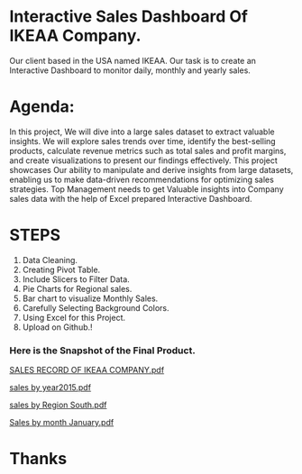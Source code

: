 
# Interactive Sales Dashboard Of IKEAA Company.

Our client based in the USA named IKEAA. Our task is to create an Interactive Dashboard to monitor daily, monthly and yearly sales.

# Agenda:
In this project, We will dive into a large sales dataset to extract valuable insights.
We will explore sales trends over time, identify the best-selling products, calculate revenue metrics such as total sales and profit margins, and create visualizations to present our findings effectively.
This project showcases Our ability to manipulate and derive insights from large datasets, enabling us to make data-driven recommendations for optimizing sales strategies.
Top Management needs to get Valuable insights into Company sales data with the help of Excel prepared Interactive Dashboard.

# STEPS
1. Data Cleaning.
2. Creating Pivot Table.
3. Include Slicers to Filter Data.
4. Pie Charts for Regional sales.
5. Bar chart to visualize Monthly Sales.
6. Carefully Selecting Background Colors.
7. Using Excel for this Project.
8. Upload on Github.!
 
 ### Here is the Snapshot of the Final Product.
 [SALES RECORD OF IKEAA COMPANY.pdf](https://github.com/Akunsait/Yearly-Sell-Interactive-Dashboard/files/14894712/SALES.RECORD.OF.IKEAA.COMPANY.pdf)

 [sales by year2015.pdf](https://github.com/Akunsait/Yearly-Sell-Interactive-Dashboard/files/14894715/sales.by.year2015.pdf)

 [sales by Region South.pdf](https://github.com/Akunsait/Yearly-Sell-Interactive-Dashboard/files/14894720/sales.by.Region.South.pdf)

 [Sales by month January.pdf](https://github.com/Akunsait/Yearly-Sell-Interactive-Dashboard/files/14894722/Sales.by.month.January.pdf)


# Thanks
